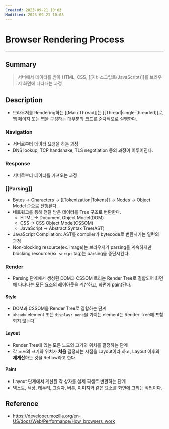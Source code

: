 ```yaml
---
Created: 2023-09-21 10:03
Modified: 2023-09-21 10:03
---
```

# Browser Rendering Process
---
## Summary
> 서버에서 데이터를 받아 HTML, CSS, [[자바스크립트(JavaScript)]]를 브라우저 화면에 나타내는 과정
## Description
- 브라우저를 Rendering하는 [[Main Thread]]는 [[Thread|single-threaded]]로, 웹 페이지 또는 앱을 구성하는 대부분의 코드를 순차적으로 실행한다.
### Navigation
- 서버로부터 데이터 요청을 하는 과정
- DNS lookup, TCP handshake, TLS negotiation 등의 과정이 이루어진다.
### Response
- 서버로부터 데이터를 가져오는 과정
### [[Parsing]]
- Bytes -> Characters -> [[Tokenization|Tokens]] -> Nodes -> Object Model 순으로 진행된다.
- 네트워크를 통해 전달 받은 데이터를 Tree 구조로 변환한다.
	- HTML -> Document Object Model(DOM)
	- CSS -> CSS Object Model(CSSOM)
	- JavaScript -> Abstract Syntax Tree(AST)
- JavaScript Compilation: AST를 compiler가 bytecode로 변환시키는 일련의 과정
- Non-blocking resource(ex. image)는 브라우저가 parsing을 계속하지만 blocking resource(ex. `script` tag)는 parsing을 중단시킨다.
###  Render
- Parsing 단계에서 생성된 DOM과 CSSOM 트리는 Render Tree로 결합되어 화면에 나타나는 모든 요소의 레이아웃을 계산하고, 화면에 paint된다.
#### Style
-  DOM과 CSSOM을 Render Tree로 결합하는 단계
- `<head>` element 또는 `display: none`을 가지는 element는 Render Tree에 포함되지 않는다.
#### Layout
- Render Tree에 있는 모든 노드의 크기와 위치를 결정하는 단계
- 각 노드의 크기와 위치가 **처음** 결정되는 시점을 Layout이라 하고, Layout 이후의 **재계산**하는 것을 Reflow라고 한다.
#### Paint
- Layout 단계에서 계산된 각 상자를 실제 픽셀로 변환하는 단계
- 텍스트, 색상, 테두리, 그림자, 버튼, 이미지와 같은 요소를 화면에 그리는 작업이다.
## Reference
- https://developer.mozilla.org/en-US/docs/Web/Performance/How_browsers_work